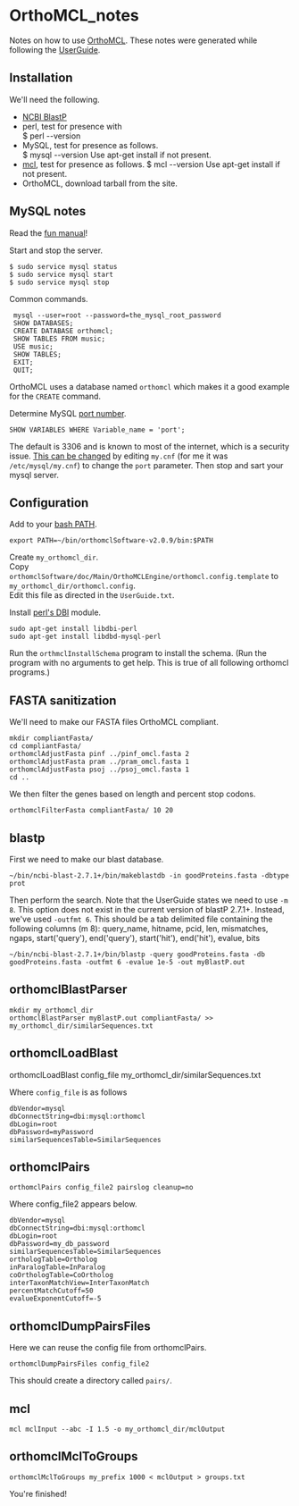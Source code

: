 # OrthoMCL_notes

Notes on how to use [OrthoMCL](http://orthomcl.org/orthomcl/).
These notes were generated while following the [UserGuide](http://orthomcl.org/common/downloads/software/v2.0/UserGuide.txt).

## Installation

We'll need the following.

* [NCBI BlastP](https://blast.ncbi.nlm.nih.gov/Blast.cgi?CMD=Web&PAGE_TYPE=BlastDocs&DOC_TYPE=Download)
* perl, test for presence with    
    $ perl --version
* MySQL, test for presence as follows.    
    $ mysql --version
Use apt-get install if not present.    
* [mcl](https://www.micans.org/mcl/index.html), test for presence as follows.
    $ mcl --version
Use apt-get install if not present.
* OrthoMCL, download tarball from the site.


## MySQL notes

Read the [fun manual](https://dev.mysql.com/doc/refman/5.7/en/)!

Start and stop the server.

    $ sudo service mysql status
    $ sudo service mysql start
    $ sudo service mysql stop

Common commands.

     mysql --user=root --password=the_mysql_root_password
     SHOW DATABASES;
     CREATE DATABASE orthomcl;
     SHOW TABLES FROM music;
     USE music;
     SHOW TABLES;
     EXIT;
     QUIT;

OrthoMCL uses a database named `orthomcl` which makes it a good example for the `CREATE` command.

Determine MySQL [port number](https://stackoverflow.com/a/18353323).

    SHOW VARIABLES WHERE Variable_name = 'port';

The default is 3306 and is known to most of the internet, which is a security issue.
[This can be changed](https://www.quora.com/How-do-I-configure-MySQL-to-listen-on-a-port-other-than-port-3306) by editing `my.cnf` (for me it was `/etc/mysql/my.cnf`) to change the `port` parameter.
Then stop and sart your mysql server.

## Configuration

Add to your [bash PATH](https://unix.stackexchange.com/a/26059).

    export PATH=~/bin/orthomclSoftware-v2.0.9/bin:$PATH


Create `my_orthomcl_dir`.    
Copy `orthomclSoftware/doc/Main/OrthoMCLEngine/orthomcl.config.template` to `my_orthomcl_dir/orthomcl.config`.    
Edit this file as directed in the `UserGuide.txt`.    



Install [perl's DBI](https://superuser.com/a/68434) module.

    sudo apt-get install libdbi-perl
    sudo apt-get install libdbd-mysql-perl


Run the `orthmclInstallSchema` program to install the schema. (Run the program with no arguments to get help.  This is true of all following orthomcl programs.)


## FASTA sanitization

We'll need to make our FASTA files OrthoMCL compliant.

    mkdir compliantFasta/
    cd compliantFasta/
    orthomclAdjustFasta pinf ../pinf_omcl.fasta 2
    orthomclAdjustFasta pram ../pram_omcl.fasta 1
    orthomclAdjustFasta psoj ../psoj_omcl.fasta 1
    cd ..

We then filter the genes based on length and percent stop codons.

    orthomclFilterFasta compliantFasta/ 10 20
    
## blastp

First we need to make our blast database.

    ~/bin/ncbi-blast-2.7.1+/bin/makeblastdb -in goodProteins.fasta -dbtype prot

Then perform the search.
Note that the UserGuide states we need to use `-m 8`.
This option does not exist in the current version of blastP 2.7.1+.
Instead, we've used `-outfmt 6`.
This should be a tab delimited file containing the following columns (m 8):
  query_name, hitname, pcid, len, mismatches, ngaps, start('query'), 
  end('query'), start('hit'), end('hit'), evalue, bits

    ~/bin/ncbi-blast-2.7.1+/bin/blastp -query goodProteins.fasta -db goodProteins.fasta -outfmt 6 -evalue 1e-5 -out myBlastP.out

## orthomclBlastParser


    mkdir my_orthomcl_dir
    orthomclBlastParser myBlastP.out compliantFasta/ >> my_orthomcl_dir/similarSequences.txt


## orthomclLoadBlast


   orthomclLoadBlast config_file my_orthomcl_dir/similarSequences.txt


Where `config_file` is as follows 

```
dbVendor=mysql
dbConnectString=dbi:mysql:orthomcl
dbLogin=root
dbPassword=myPassword
similarSequencesTable=SimilarSequences

```

## orthomclPairs

    orthomclPairs config_file2 pairslog cleanup=no

Where config_file2 appears below.

```
dbVendor=mysql
dbConnectString=dbi:mysql:orthomcl
dbLogin=root
dbPassword=my_db_password
similarSequencesTable=SimilarSequences
orthologTable=Ortholog
inParalogTable=InParalog
coOrthologTable=CoOrtholog
interTaxonMatchView=InterTaxonMatch
percentMatchCutoff=50
evalueExponentCutoff=-5
```

## orthomclDumpPairsFiles

Here we can reuse the config file from orthomclPairs.

    orthomclDumpPairsFiles config_file2

This should create a directory called `pairs/`.


## mcl


    mcl mclInput --abc -I 1.5 -o my_orthomcl_dir/mclOutput

## orthomclMclToGroups


    orthomclMclToGroups my_prefix 1000 < mclOutput > groups.txt


You're finished!
